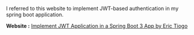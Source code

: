 <p> I referred to this website to implement JWT-based authentication in my spring boot application. </p>

<b>Website :</b> <a href="https://medium.com/@tericcabrel/implement-jwt-authentication-in-a-spring-boot-3-application-5839e4fd8fac">Implement JWT Application in a Spring Boot 3 App by Eric Tiogo</a>
